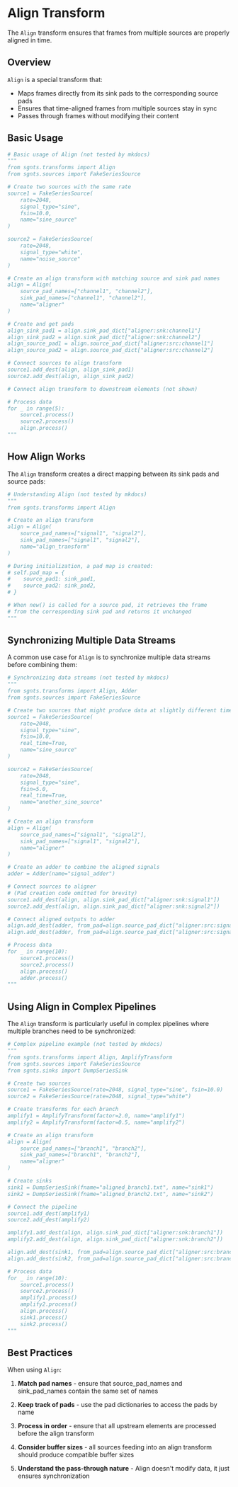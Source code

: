# Align Transform

The `Align` transform ensures that frames from multiple sources are properly aligned in time.

## Overview

`Align` is a special transform that:
- Maps frames directly from its sink pads to the corresponding source pads
- Ensures that time-aligned frames from multiple sources stay in sync
- Passes through frames without modifying their content

## Basic Usage

```python
# Basic usage of Align (not tested by mkdocs)
"""
from sgnts.transforms import Align
from sgnts.sources import FakeSeriesSource

# Create two sources with the same rate
source1 = FakeSeriesSource(
    rate=2048,
    signal_type="sine",
    fsin=10.0,
    name="sine_source"
)

source2 = FakeSeriesSource(
    rate=2048,
    signal_type="white",
    name="noise_source"
)

# Create an align transform with matching source and sink pad names
align = Align(
    source_pad_names=["channel1", "channel2"],
    sink_pad_names=["channel1", "channel2"],
    name="aligner"
)

# Create and get pads
align_sink_pad1 = align.sink_pad_dict["aligner:snk:channel1"]
align_sink_pad2 = align.sink_pad_dict["aligner:snk:channel2"]
align_source_pad1 = align.source_pad_dict["aligner:src:channel1"]
align_source_pad2 = align.source_pad_dict["aligner:src:channel2"]

# Connect sources to align transform
source1.add_dest(align, align_sink_pad1)
source2.add_dest(align, align_sink_pad2)

# Connect align transform to downstream elements (not shown)

# Process data
for _ in range(5):
    source1.process()
    source2.process()
    align.process()
"""
```

## How Align Works

The `Align` transform creates a direct mapping between its sink pads and source pads:

```python
# Understanding Align (not tested by mkdocs)
"""
from sgnts.transforms import Align

# Create an align transform
align = Align(
    source_pad_names=["signal1", "signal2"],
    sink_pad_names=["signal1", "signal2"],
    name="align_transform"
)

# During initialization, a pad map is created:
# self.pad_map = {
#    source_pad1: sink_pad1,
#    source_pad2: sink_pad2,
# }

# When new() is called for a source pad, it retrieves the frame
# from the corresponding sink pad and returns it unchanged
"""
```

## Synchronizing Multiple Data Streams

A common use case for `Align` is to synchronize multiple data streams before combining them:

```python
# Synchronizing data streams (not tested by mkdocs)
"""
from sgnts.transforms import Align, Adder
from sgnts.sources import FakeSeriesSource

# Create two sources that might produce data at slightly different times
source1 = FakeSeriesSource(
    rate=2048,
    signal_type="sine",
    fsin=10.0,
    real_time=True,
    name="sine_source"
)

source2 = FakeSeriesSource(
    rate=2048,
    signal_type="sine",
    fsin=5.0,
    real_time=True,
    name="another_sine_source"
)

# Create an align transform
align = Align(
    source_pad_names=["signal1", "signal2"],
    sink_pad_names=["signal1", "signal2"],
    name="aligner"
)

# Create an adder to combine the aligned signals
adder = Adder(name="signal_adder")

# Connect sources to aligner
# (Pad creation code omitted for brevity)
source1.add_dest(align, align.sink_pad_dict["aligner:snk:signal1"])
source2.add_dest(align, align.sink_pad_dict["aligner:snk:signal2"])

# Connect aligned outputs to adder
align.add_dest(adder, from_pad=align.source_pad_dict["aligner:src:signal1"])
align.add_dest(adder, from_pad=align.source_pad_dict["aligner:src:signal2"])

# Process data
for _ in range(10):
    source1.process()
    source2.process()
    align.process()
    adder.process()
"""
```

## Using Align in Complex Pipelines

The `Align` transform is particularly useful in complex pipelines where multiple branches need to be synchronized:

```python
# Complex pipeline example (not tested by mkdocs)
"""
from sgnts.transforms import Align, AmplifyTransform
from sgnts.sources import FakeSeriesSource
from sgnts.sinks import DumpSeriesSink

# Create two sources
source1 = FakeSeriesSource(rate=2048, signal_type="sine", fsin=10.0)
source2 = FakeSeriesSource(rate=2048, signal_type="white")

# Create transforms for each branch
amplify1 = AmplifyTransform(factor=2.0, name="amplify1")
amplify2 = AmplifyTransform(factor=0.5, name="amplify2")

# Create an align transform
align = Align(
    source_pad_names=["branch1", "branch2"],
    sink_pad_names=["branch1", "branch2"],
    name="aligner"
)

# Create sinks
sink1 = DumpSeriesSink(fname="aligned_branch1.txt", name="sink1")
sink2 = DumpSeriesSink(fname="aligned_branch2.txt", name="sink2")

# Connect the pipeline
source1.add_dest(amplify1)
source2.add_dest(amplify2)

amplify1.add_dest(align, align.sink_pad_dict["aligner:snk:branch1"])
amplify2.add_dest(align, align.sink_pad_dict["aligner:snk:branch2"])

align.add_dest(sink1, from_pad=align.source_pad_dict["aligner:src:branch1"])
align.add_dest(sink2, from_pad=align.source_pad_dict["aligner:src:branch2"])

# Process data
for _ in range(10):
    source1.process()
    source2.process()
    amplify1.process()
    amplify2.process()
    align.process()
    sink1.process()
    sink2.process()
"""
```

## Best Practices

When using `Align`:

1. **Match pad names** - ensure that source_pad_names and sink_pad_names contain the same set of names

2. **Keep track of pads** - use the pad dictionaries to access the pads by name

3. **Process in order** - ensure that all upstream elements are processed before the align transform

4. **Consider buffer sizes** - all sources feeding into an align transform should produce compatible buffer sizes

5. **Understand the pass-through nature** - Align doesn't modify data, it just ensures synchronization